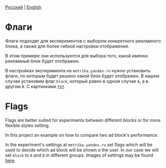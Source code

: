 [Русский](#флаги) | [English](#flags)

# Флаги

Флаги подходят для экспериментов с выбором конкретного рекламного блока, а также для более гибкой настройки отображения.

В этом примере они используются для выбора того, какой именно рекламный блок будет отображен.

В настройках эксперимента на `metrika.yandex.ru` нужно установить флаги, по которым будет решено какой блок будет отображен.
В нашем случае установим флаг `block`, который равен в одном случае `A`, а в другом `B`. С картинками [тут](https://yandex.ru/support/varioqub/ads.html#ads__flags).

# Flags

Flags are better suited for experiments between different blocks or for more flexible styles setting.

In this project an example on how to compare two ad block's performance.

In the experiment's settings at `metrika.yandex.ru` set flags which will be used to decide which ad block will be shown o the user.
In our case we will set `block` to `A` and `B` in different groups. Images of settings may be found [here](https://yandex.ru/support/varioqub/ads.html#ads__flags).
